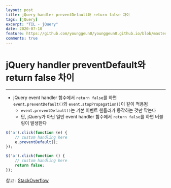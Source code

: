 ```yaml
---
layout: post
title: jQuery handler preventDefault와 return false 차이
tags: [jQuery]
excerpt: "TIL - jQuery"
date: 2020-07-10
feature: https://github.com/younggeun0/younggeun0.github.io/blob/master/_posts/img/til/til.png?raw=true
comments: true
---
```

 
# jQuery handler preventDefault와 return false 차이

---

* jQuery event handler 함수에서 `return false`를 하면 `event.preventDefault()`와 `event.stopPropagation()`이 같이 적용됨
  * `event.preventDefault()`는 기본 이벤트 핸들러가 동작하는 것만 막는다
  * 단, jQuery가 아닌 일반 event handler 함수에서 `return false`를 하면 버블링이 발생한다

```javascript
$('a').click(function (e) {
    // custom handling here
    e.preventDefault();
});

$('a').click(function () {
    // custom handling here
    return false;
});
```

참고 : [StackOverflow](https://stackoverflow.com/questions/1357118/event-preventdefault-vs-return-false)

